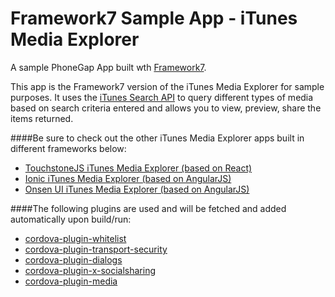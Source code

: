 Framework7 Sample App - iTunes Media Explorer
=============================================

A sample PhoneGap App built wth [Framework7](http://www.idangero.us/framework7/).

This app is the Framework7 version of the iTunes Media Explorer for sample purposes. It uses the [iTunes Search API](https://www.apple.com/itunes/affiliates/resources/documentation/itunes-store-web-service-search-api.html)
 to query different types of media based on search criteria entered and allows you to view, preview, share the items returned.

####Be sure to check out the other iTunes Media Explorer apps built in different frameworks below:

- [TouchstoneJS iTunes Media Explorer (based on React)](https://github.com/hollyschinsky/phonegap-app-touchstonejs)
- [Ionic iTunes Media Explorer (based on AngularJS)](https://github.com/hollyschinsky/MediaExplorerMobile)
- [Onsen UI iTunes Media Explorer (based on AngularJS)](https://github.com/hollyschinsky/MediaExplorerMobileOnsen)

####The following plugins are used and will be fetched and added automatically upon build/run:
- [cordova-plugin-whitelist](https://www.npmjs.com/package/cordova-plugin-whitelist)
- [cordova-plugin-transport-security](https://www.npmjs.com/package/cordova-plugin-transport-security)
- [cordova-plugin-dialogs](https://www.npmjs.com/package/cordova-plugin-dialogs)
- [cordova-plugin-x-socialsharing](https://www.npmjs.com/package/cordova-plugin-x-socialsharing)
- [cordova-plugin-media](https://www.npmjs.com/package/cordova-plugin-media)

